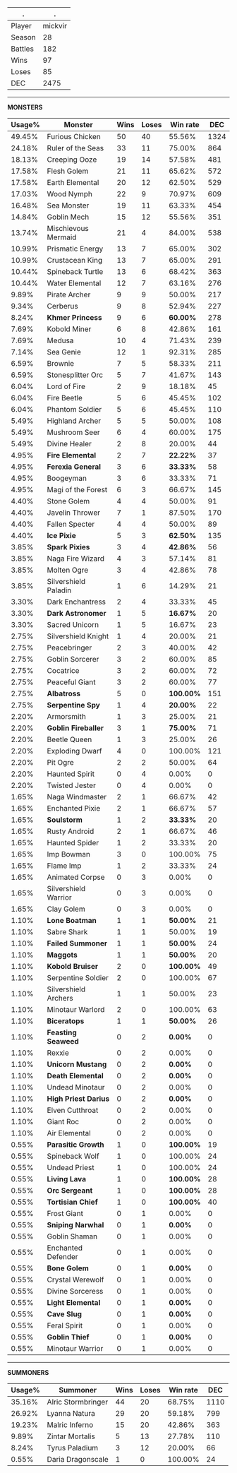 .|.
|-|-
Player|mickvir
Season|28
Battles|182
Wins|97
Loses|85
DEC|2475

---
**MONSTERS**

Usage%|Monster|Wins|Loses|Win rate|DEC|
-|-|-|-|-|-|
49.45%|Furious Chicken|50|40|55.56%|1324|
24.18%|Ruler of the Seas|33|11|75.00%|864|
18.13%|Creeping Ooze|19|14|57.58%|481|
17.58%|Flesh Golem|21|11|65.62%|572|
17.58%|Earth Elemental|20|12|62.50%|529|
17.03%|Wood Nymph|22|9|70.97%|609|
16.48%|Sea Monster|19|11|63.33%|454|
14.84%|Goblin Mech|15|12|55.56%|351|
13.74%|Mischievous Mermaid|21|4|84.00%|538|
10.99%|Prismatic Energy|13|7|65.00%|302|
10.99%|Crustacean King|13|7|65.00%|291|
10.44%|Spineback Turtle|13|6|68.42%|363|
10.44%|Water Elemental|12|7|63.16%|276|
9.89%|Pirate Archer|9|9|50.00%|217|
9.34%|Cerberus|9|8|52.94%|227|
8.24%|**Khmer Princess**|9|6|**60.00%**|278|
7.69%|Kobold Miner|6|8|42.86%|161|
7.69%|Medusa|10|4|71.43%|239|
7.14%|Sea Genie|12|1|92.31%|285|
6.59%|Brownie|7|5|58.33%|211|
6.59%|Stonesplitter Orc|5|7|41.67%|143|
6.04%|Lord of Fire|2|9|18.18%|45|
6.04%|Fire Beetle|5|6|45.45%|102|
6.04%|Phantom Soldier|5|6|45.45%|110|
5.49%|Highland Archer|5|5|50.00%|108|
5.49%|Mushroom Seer|6|4|60.00%|175|
5.49%|Divine Healer|2|8|20.00%|44|
4.95%|**Fire Elemental**|2|7|**22.22%**|37|
4.95%|**Ferexia General**|3|6|**33.33%**|58|
4.95%|Boogeyman|3|6|33.33%|71|
4.95%|Magi of the Forest|6|3|66.67%|145|
4.40%|Stone Golem|4|4|50.00%|91|
4.40%|Javelin Thrower|7|1|87.50%|170|
4.40%|Fallen Specter|4|4|50.00%|89|
4.40%|**Ice Pixie**|5|3|**62.50%**|135|
3.85%|**Spark Pixies**|3|4|**42.86%**|56|
3.85%|Naga Fire Wizard|4|3|57.14%|81|
3.85%|Molten Ogre|3|4|42.86%|78|
3.85%|Silvershield Paladin|1|6|14.29%|21|
3.30%|Dark Enchantress|2|4|33.33%|45|
3.30%|**Dark Astronomer**|1|5|**16.67%**|20|
3.30%|Sacred Unicorn|1|5|16.67%|23|
2.75%|Silvershield Knight|1|4|20.00%|21|
2.75%|Peacebringer|2|3|40.00%|42|
2.75%|Goblin Sorcerer|3|2|60.00%|85|
2.75%|Cocatrice|3|2|60.00%|72|
2.75%|Peaceful Giant|3|2|60.00%|77|
2.75%|**Albatross**|5|0|**100.00%**|151|
2.75%|**Serpentine Spy**|1|4|**20.00%**|22|
2.20%|Armorsmith|1|3|25.00%|21|
2.20%|**Goblin Fireballer**|3|1|**75.00%**|71|
2.20%|Beetle Queen|1|3|25.00%|26|
2.20%|Exploding Dwarf|4|0|100.00%|121|
2.20%|Pit Ogre|2|2|50.00%|64|
2.20%|Haunted Spirit|0|4|0.00%|0|
2.20%|Twisted Jester|0|4|0.00%|0|
1.65%|Naga Windmaster|2|1|66.67%|42|
1.65%|Enchanted Pixie|2|1|66.67%|57|
1.65%|**Soulstorm**|1|2|**33.33%**|20|
1.65%|Rusty Android|2|1|66.67%|46|
1.65%|Haunted Spider|1|2|33.33%|20|
1.65%|Imp Bowman|3|0|100.00%|75|
1.65%|Flame Imp|1|2|33.33%|24|
1.65%|Animated Corpse|0|3|0.00%|0|
1.65%|Silvershield Warrior|0|3|0.00%|0|
1.65%|Clay Golem|0|3|0.00%|0|
1.10%|**Lone Boatman**|1|1|**50.00%**|21|
1.10%|Sabre Shark|1|1|50.00%|19|
1.10%|**Failed Summoner**|1|1|**50.00%**|24|
1.10%|**Maggots**|1|1|**50.00%**|20|
1.10%|**Kobold Bruiser**|2|0|**100.00%**|49|
1.10%|Serpentine Soldier|2|0|100.00%|67|
1.10%|Silvershield Archers|1|1|50.00%|23|
1.10%|Minotaur Warlord|2|0|100.00%|63|
1.10%|**Biceratops**|1|1|**50.00%**|26|
1.10%|**Feasting Seaweed**|0|2|**0.00%**|0|
1.10%|Rexxie|0|2|0.00%|0|
1.10%|**Unicorn Mustang**|0|2|**0.00%**|0|
1.10%|**Death Elemental**|0|2|**0.00%**|0|
1.10%|Undead Minotaur|0|2|0.00%|0|
1.10%|**High Priest Darius**|0|2|**0.00%**|0|
1.10%|Elven Cutthroat|0|2|0.00%|0|
1.10%|Giant Roc|0|2|0.00%|0|
1.10%|Air Elemental|0|2|0.00%|0|
0.55%|**Parasitic Growth**|1|0|**100.00%**|19|
0.55%|Spineback Wolf|1|0|100.00%|24|
0.55%|Undead Priest|1|0|100.00%|24|
0.55%|**Living Lava**|1|0|**100.00%**|28|
0.55%|**Orc Sergeant**|1|0|**100.00%**|28|
0.55%|**Tortisian Chief**|1|0|**100.00%**|40|
0.55%|Frost Giant|0|1|0.00%|0|
0.55%|**Sniping Narwhal**|0|1|**0.00%**|0|
0.55%|Goblin Shaman|0|1|0.00%|0|
0.55%|Enchanted Defender|0|1|0.00%|0|
0.55%|**Bone Golem**|0|1|**0.00%**|0|
0.55%|Crystal Werewolf|0|1|0.00%|0|
0.55%|Divine Sorceress|0|1|0.00%|0|
0.55%|**Light Elemental**|0|1|**0.00%**|0|
0.55%|**Cave Slug**|0|1|**0.00%**|0|
0.55%|Feral Spirit|0|1|0.00%|0|
0.55%|**Goblin Thief**|0|1|**0.00%**|0|
0.55%|Minotaur Warrior|0|1|0.00%|0|

---
**SUMMONERS**

Usage%|Summoner|Wins|Loses|Win rate|DEC|
-|-|-|-|-|-|
35.16%|Alric Stormbringer|44|20|68.75%|1110|
26.92%|Lyanna Natura|29|20|59.18%|799|
19.23%|Malric Inferno|15|20|42.86%|363|
9.89%|Zintar Mortalis|5|13|27.78%|110|
8.24%|Tyrus Paladium|3|12|20.00%|66|
0.55%|Daria Dragonscale|1|0|100.00%|24|
